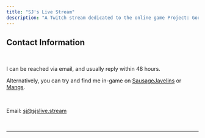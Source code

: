 ```yaml
---
title: "SJ's Live Stream"
description: "A Twitch stream dedicated to the online game Project: Gorgon"
---
```


## Contact Information

<br>

<p class="contact">I can be reached via email, and usually reply within 48 hours.</p>

<p class="contact">Alternatively, you can try and find me in-game on <u>SausageJavelins</u> or <u>Mangs</u>.</p>

<br>

<p class="contact">Email: <a href="mailto:sj@sjslive.stream">sj@sjslive.stream</a></p>

<br>

---
